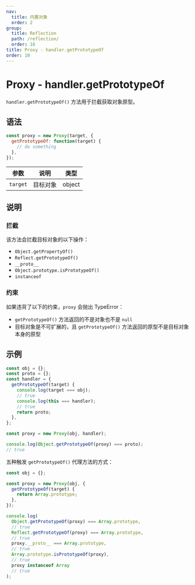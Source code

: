 ```yaml
---
nav:
  title: 内置对象
  order: 2
group:
  title: Reflection
  path: /reflection/
  order: 16
title: Proxy - handler.getPrototypeOf
order: 10
---
```


# Proxy - handler.getPrototypeOf

`handler.getPrototypeOf()` 方法用于拦截获取对象原型。

## 语法

```js
const proxy = new Proxy(target, {
  getPrototypeOf: function(target) {
    // do something
  },
});
```

| 参数     | 说明     | 类型   |
| -------- | -------- | ------ |
| `target` | 目标对象 | object |

## 说明

### 拦截

该方法会拦截目标对象的以下操作：

- `Object.getPropertyOf()`
- `Reflect.getPrototypeOf()`
- `__proto__`
- `Object.prototype.isPrototypeOf()`
- `instanceof`

### 约束

如果违背了以下的约束，`proxy` 会抛出 TypeError：

- `getPrototypeOf()` 方法返回的不是对象也不是 `null`
- 目标对象是不可扩展的，且 `getPrototypeOf()` 方法返回的原型不是目标对象本身的原型

## 示例

```js
const obj = {};
const proto = {};
const handler = {
  getPrototypeOf(target) {
    console.log(target === obj);
    // true
    console.log(this === handler);
    // true
    return proto;
  },
};

const proxy = new Proxy(obj, handler);

console.log(Object.getPrototypeOf(proxy) === proto);
// true
```

五种触发 `getPrototypeOf()` 代理方法的方式：

```js
const obj = {};

const proxy = new Proxy(obj, {
  getPrototypeOf(target) {
    return Array.prototype;
  },
});

console.log(
  Object.getPrototypeOf(proxy) === Array.prototype,
  // true
  Reflect.getPrototypeOf(proxy) === Array.prototype,
  // true
  proxy.__proto__ === Array.prototype,
  // true
  Array.prototype.isPrototypeOf(proxy),
  // true
  proxy instanceof Array
  // true
);
```
